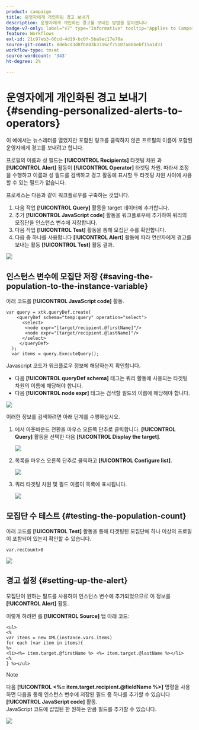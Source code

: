 ```yaml
---
product: campaign
title: 운영자에게 개인화된 경고 보내기
description: 운영자에게 개인화된 경고를 보내는 방법을 알아봅니다
badge-v7-only: label="v7" type="Informative" tooltip="Applies to Campaign Classic v7 only"
feature: Workflows
exl-id: 21c97eb3-60cd-4d19-bc0f-5ba9ec17e70a
source-git-commit: 8debcd3d8fb883b3316cf75187a86bebf15a1d31
workflow-type: tm+mt
source-wordcount: '343'
ht-degree: 2%

---
```


# 운영자에게 개인화된 경고 보내기{#sending-personalized-alerts-to-operators}



이 예에서는 뉴스레터를 열었지만 포함된 링크를 클릭하지 않은 프로필의 이름이 포함된 운영자에게 경고를 보내려고 합니다.

프로필의 이름과 성 필드는 **[!UICONTROL Recipients]** 타겟팅 차원 과 **[!UICONTROL Alert]** 활동이 **[!UICONTROL Operator]** 타겟팅 차원. 따라서 조정을 수행하고 이름과 성 필드를 검색하고 경고 활동에 표시할 두 타겟팅 차원 사이에 사용할 수 있는 필드가 없습니다.

프로세스는 다음과 같이 워크플로우를 구축하는 것입니다.

1. 다음 작업 **[!UICONTROL Query]** 활동을 target 데이터에 추가합니다.
1. 추가 **[!UICONTROL JavaScript code]** 활동을 워크플로우에 추가하여 쿼리의 모집단을 인스턴스 변수에 저장합니다.
1. 다음 작업 **[!UICONTROL Test]** 활동을 통해 모집단 수를 확인합니다.
1. 다음 중 하나를 사용합니다 **[!UICONTROL Alert]** 활동에 따라 연산자에게 경고를 보내는 활동 **[!UICONTROL Test]** 활동 결과.

![](assets/uc_operator_1.png)

## 인스턴스 변수에 모집단 저장 {#saving-the-population-to-the-instance-variable}

아래 코드를 **[!UICONTROL JavaScript code]** 활동.

```
var query = xtk.queryDef.create(  
    <queryDef schema="temp:query" operation="select">  
      <select>  
       <node expr="[target/recipient.@firstName]"/>  
       <node expr="[target/recipient.@lastName]"/>  
      </select>  
     </queryDef>  
  );  
  var items = query.ExecuteQuery();
```

Javascript 코드가 워크플로우 정보에 해당하는지 확인합니다.

* 다음 **[!UICONTROL queryDef schema]** 태그는 쿼리 활동에 사용되는 타겟팅 차원의 이름에 해당해야 합니다.
* 다음 **[!UICONTROL node expr]** 태그는 검색할 필드의 이름에 해당해야 합니다.

![](assets/uc_operator_3.png)

이러한 정보를 검색하려면 아래 단계를 수행하십시오.

1. 에서 아웃바운드 전환을 마우스 오른쪽 단추로 클릭합니다. **[!UICONTROL Query]** 활동을 선택한 다음 **[!UICONTROL Display the target]**.

   ![](assets/uc_operator_4.png)

1. 목록을 마우스 오른쪽 단추로 클릭하고 **[!UICONTROL Configure list]**.

   ![](assets/uc_operator_5.png)

1. 쿼리 타겟팅 차원 및 필드 이름이 목록에 표시됩니다.

   ![](assets/uc_operator_6.png)

## 모집단 수 테스트 {#testing-the-population-count}

아래 코드를 **[!UICONTROL Test]** 활동을 통해 타겟팅된 모집단에 하나 이상의 프로필이 포함되어 있는지 확인할 수 있습니다.

```
var.recCount>0
```

![](assets/uc_operator_7.png)

## 경고 설정 {#setting-up-the-alert}

모집단이 원하는 필드를 사용하여 인스턴스 변수에 추가되었으므로 이 정보를 **[!UICONTROL Alert]** 활동.

이렇게 하려면 를 **[!UICONTROL Source]** 탭 아래 코드:

```
<ul>
<%
var items = new XML(instance.vars.items)
for each (var item in items){
%>
<li><%= item.target.@firstName %> <%= item.target.@lastName %></li>
<%
} %></ul>
```

>[!NOTE]
>
>다음 **[!UICONTROL <%= item.target.recipient.@fieldName %>]** 명령을 사용하면 다음을 통해 인스턴스 변수에 저장된 필드 중 하나를 추가할 수 있습니다 **[!UICONTROL JavaScript code]** 활동.\
>JavaScript 코드에 삽입된 한 원하는 만큼 필드를 추가할 수 있습니다.

![](assets/uc_operator_8.png)
